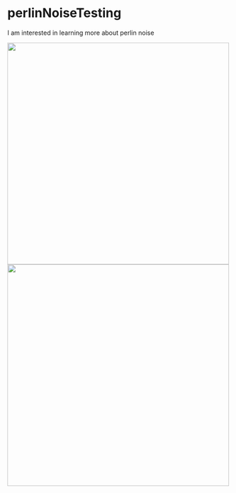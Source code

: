# perlinNoiseTesting

I am interested in learning more about perlin noise


<img src="https://github.com/user-attachments/assets/5fb47986-197e-44c7-9079-511adc8dfcd8" width="500"/>

<img src="https://github.com/user-attachments/assets/eecbd116-c738-46be-8f8b-d973753867f8" width="500"/>


